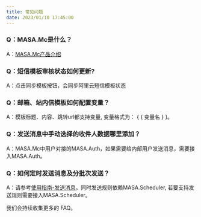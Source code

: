 ```yaml
---
title: 常见问题
date: 2023/01/10 17:45:00
---
```


### Q：MASA.Mc是什么？

A：[MASA.Mc产品介绍](stack/mc/introduce)

### Q：短信模板审核状态如何更新?

A：点击同步模板按钮，会同步阿里云短信模板状态

### Q：邮箱、站内信模板如何配置变量？

A：模板标题、内容、跳转url都支持变量, 变量格式为： \{ \{ 变量名 \} \}。

### Q：发送消息中手动选择的收件人数据哪里添加？

A：MASA.Mc中用户对接的MASA.Auth，如果需要给内部用户发送消息，需要接入MASA.Auth。

### Q：如何定时发送消息及分批次发送？

A：请参考[使用指南-发送消息](stack/mc/use-guide/send-message)。同时发送规则依赖MASA.Scheduler, 若要支持发送规则需要接入MASA.Scheduler。

我们会持续收集更多的 FAQ。